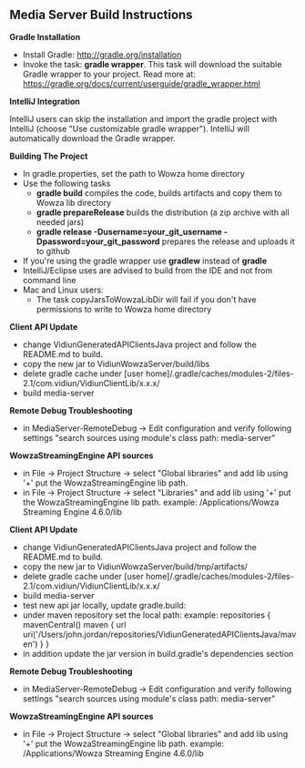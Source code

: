 
Media Server Build Instructions
---

**Gradle Installation**

* Install Gradle: http://gradle.org/installation
* Invoke the task: **gradle wrapper**. This task will download the suitable Gradle wrapper to your project. Read more at: https://gradle.org/docs/current/userguide/gradle_wrapper.html

**IntelliJ Integration**

IntelliJ users can skip the installation and import the gradle project with IntelliJ (choose "Use customizable gradle wrapper"). IntelliJ will automatically download the Gradle wrapper.


**Building The Project**

* In gradle.properties, set the path to Wowza home directory
* Use the following tasks
  * **gradle build** compiles the code, builds artifacts and copy them to Wowza lib directory
  * **gradle prepareRelease** builds the distribution (a zip archive with all needed jars)
  * **gradle release -Dusername=your_git_username -Dpassword=your_git_password** prepares the release and uploads it to github
* If you're using the gradle wrapper use **gradlew** instead of **gradle**
* IntelliJ/Eclipse uses are advised to build from the IDE and not from command line
* Mac and Linux users:
  * The task copyJarsToWowzaLibDir will fail if you don't have permissions to write to Wowza home directory
  
  
 **Client API Update**
 - change VidiunGeneratedAPIClientsJava project and follow the README.md to build.
 - copy the new jar to VidiunWowzaServer/build/libs
 - delete gradle cache under [user home]/.gradle/caches/modules-2/files-2.1/com.vidiun/VidiunClientLib/x.x.x/
 - build media-server

 **Remote Debug Troubleshooting**
 - in MediaServer-RemoteDebug -> Edit configuration and verify following settings "search sources using module's class path: media-server"

 **WowzaStreamingEngine API sources**
 - in File -> Project Structure -> select "Global libraries" and add lib using '+' put the WowzaStreamingEngine lib path.
 - in File -> Project Structure -> select "Libraries" and add lib using '+' put the WowzaStreamingEngine lib path.
 example: /Applications/Wowza Streaming Engine 4.6.0/lib


 **Client API Update**
 - change VidiunGeneratedAPIClientsJava project and follow the README.md to build.
 - copy the new jar to VidiunWowzaServer/build/tmp/artifacts/
 - delete gradle cache under [user home]/.gradle/caches/modules-2/files-2.1/com.vidiun/VidiunClientLib/x.x.x/
 - build media-server
 - test new api jar locally, update gradle.build:
 - under maven repository set the local path:
 example:
  repositories {
         mavenCentral()
         maven {
             url uri('/Users/john.jordan/repositories/VidiunGeneratedAPIClientsJava/maven')
         }
     }
 - in addition update the jar version in build.gradle's dependencies section


 **Remote Debug Troubleshooting**
 - in MediaServer-RemoteDebug -> Edit configuration and verify following settings "search sources using module's class path: media-server"

 **WowzaStreamingEngine API sources**
 - in File -> Project Structure -> select "Global libraries" and add lib using '+' put the WowzaStreamingEngine lib path.
 example: /Applications/Wowza Streaming Engine 4.6.0/lib

